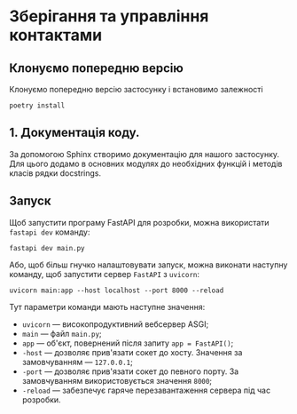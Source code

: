 # Зберігання та управління контактами

## Клонуємо попередню версію

Клонуємо попередню версію застосунку і встановимо залежності

```shell
poetry install
```

## 1. Документація коду.

За допомогою Sphinx створимо документацію для нашого застосунку.  
Для цього додамо в основних модулях до необхідних функцій і методів класів рядки
docstrings.

## Запуск

Щоб запустити програму FastAPI для розробки, можна використати `fastapi dev`
команду:

    fastapi dev main.py

Або, щоб більш гнучко налаштовувати запуск, можна виконати наступну команду, щоб
запустити сервер `FastAPI` з `uvicorn`:

    uvicorn main:app --host localhost --port 8000 --reload

Тут параметри команди мають наступне значення:

- `uvicorn` — високопродуктивний вебсервер ASGI;
- `main` — файл `main.py`;
- `app` — об'єкт, повернений після запиту `app = FastAPI()`;
- `-host` — дозволяє прив'язати сокет до хосту. Значення за замовчуванням —
  `127.0.0.1`;
- `-port` — дозволяє прив'язати сокет до певного порту. За замовчуванням
  використовується значення `8000`;
- `-reload` — забезпечує гаряче перезавантаження сервера під час розробки.
